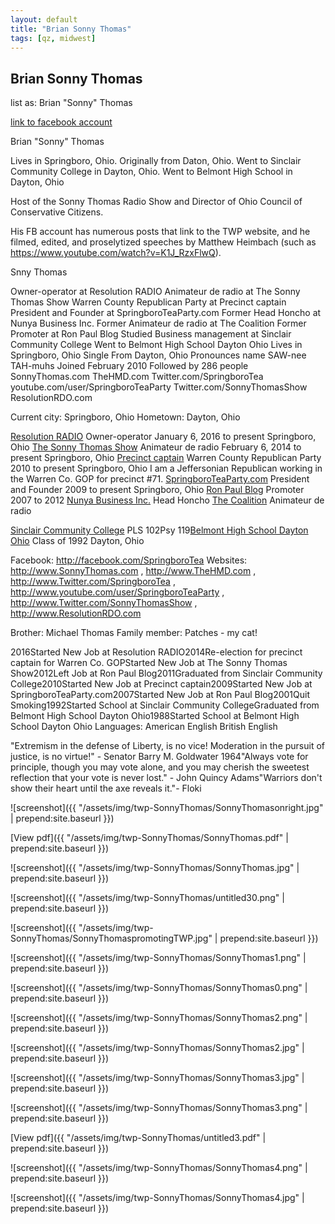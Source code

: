 ```yaml
---
layout: default
title: "Brian Sonny Thomas"
tags: [qz, midwest]
---
```



## Brian Sonny Thomas

list as: Brian "Sonny" Thomas

[link to facebook account](https://www.facebook.com/100000712887723)

Brian "Sonny" Thomas

Lives in Springboro, Ohio. Originally from Daton, Ohio. Went to Sinclair Community College in Dayton, Ohio. Went to Belmont High School in Dayton, Ohio

Host of the Sonny Thomas Radio Show and Director of Ohio Council of Conservative Citizens.

His FB account has numerous posts that link to the TWP website, and he filmed, edited, and proselytized speeches by Matthew Heimbach (such as https://www.youtube.com/watch?v=K1J_RzxFlwQ).


 Snny Thomas


 Owner-operator at Resolution RADIO Animateur de radio at The Sonny Thomas Show Warren County Republican Party at Precinct captain President and Founder at SpringboroTeaParty.com Former Head Honcho at Nunya Business Inc. Former Animateur de radio at The Coalition Former Promoter at Ron Paul Blog Studied Business management at Sinclair Community College Went to Belmont High School Dayton Ohio Lives in Springboro, Ohio Single From Dayton, Ohio Pronounces name SAW-nee TAH-muhs Joined February 2010 Followed by 286 people SonnyThomas.com TheHMD.com Twitter.com/SpringboroTea youtube.com/user/SpringboroTeaParty Twitter.com/SonnyThomasShow ResolutionRDO.com

Current city: Springboro, Ohio
Hometown: Dayton, Ohio

[Resolution RADIO](https://www.facebook.com/ResolutionRDO/) Owner-operator  January 6, 2016 to present  Springboro, Ohio
[The Sonny Thomas Show](https://www.facebook.com/SonnyThomasShow/) Animateur de radio  February 6, 2014 to present  Springboro, Ohio
[Precinct captain](https://www.facebook.com/pages/Precinct-captain/106128129417564) Warren County Republican Party  2010 to present  Springboro, Ohio I am a Jeffersonian Republican working in the Warren Co. GOP for precinct #71.
[SpringboroTeaParty.com](https://www.facebook.com/SpringboroTeaParty/) President and Founder  2009 to present  Springboro, Ohio
[Ron Paul Blog](https://www.facebook.com/RONPAULPAGE/) Promoter  2007 to 2012
[Nunya Business Inc.](https://www.facebook.com/pages/Nunya-Business-Inc/646805445352917) Head Honcho
[The Coalition](https://www.facebook.com/coalitionofone/) Animateur de radio

[Sinclair Community College](https://www.facebook.com/pages/Sinclair-Community-College/112506135428220) 
PLS 102Psy 119[Belmont High School Dayton Ohio](https://www.facebook.com/pages/Belmont-High-School-Dayton-Ohio/111835202176907) Class of 1992  Dayton, Ohio

Facebook: http://facebook.com/SpringboroTea
Websites: http://www.SonnyThomas.com , http://www.TheHMD.com , http://www.Twitter.com/SpringboroTea , http://www.youtube.com/user/SpringboroTeaParty , http://www.Twitter.com/SonnyThomasShow , http://www.ResolutionRDO.com

Brother: Michael Thomas
Family member: Patches - my cat!


2016Started New Job at Resolution RADIO2014Re-election for precinct captain for Warren Co. GOPStarted New Job at The Sonny Thomas Show2012Left Job at Ron Paul Blog2011Graduated from Sinclair Community College2010Started New Job at Precinct captain2009Started New Job at SpringboroTeaParty.com2007Started New Job at Ron Paul Blog2001Quit Smoking1992Started School at Sinclair Community CollegeGraduated from Belmont High School Dayton Ohio1988Started School at Belmont High School Dayton Ohio
Languages: American English  British English

"Extremism in the defense of Liberty, is no vice! Moderation in the pursuit of justice, is no virtue!" - Senator Barry M. Goldwater 1964"Always vote for principle, though you may vote alone, and you may cherish the sweetest reflection that your vote is never lost." - John Quincy Adams"Warriors don't show their heart until the axe reveals it."- Floki



![screenshot]({{ "/assets/img/twp-SonnyThomas/SonnyThomasonright.jpg" | prepend:site.baseurl }})


[View pdf]({{ "/assets/img/twp-SonnyThomas/SonnyThomas.pdf" | prepend:site.baseurl }})


![screenshot]({{ "/assets/img/twp-SonnyThomas/SonnyThomas.jpg" | prepend:site.baseurl }})


![screenshot]({{ "/assets/img/twp-SonnyThomas/untitled30.png" | prepend:site.baseurl }})


![screenshot]({{ "/assets/img/twp-SonnyThomas/SonnyThomaspromotingTWP.jpg" | prepend:site.baseurl }})


![screenshot]({{ "/assets/img/twp-SonnyThomas/SonnyThomas1.png" | prepend:site.baseurl }})


![screenshot]({{ "/assets/img/twp-SonnyThomas/SonnyThomas0.png" | prepend:site.baseurl }})


![screenshot]({{ "/assets/img/twp-SonnyThomas/SonnyThomas2.png" | prepend:site.baseurl }})


![screenshot]({{ "/assets/img/twp-SonnyThomas/SonnyThomas2.jpg" | prepend:site.baseurl }})


![screenshot]({{ "/assets/img/twp-SonnyThomas/SonnyThomas3.jpg" | prepend:site.baseurl }})


![screenshot]({{ "/assets/img/twp-SonnyThomas/SonnyThomas3.png" | prepend:site.baseurl }})


[View pdf]({{ "/assets/img/twp-SonnyThomas/untitled3.pdf" | prepend:site.baseurl }})


![screenshot]({{ "/assets/img/twp-SonnyThomas/SonnyThomas4.png" | prepend:site.baseurl }})


![screenshot]({{ "/assets/img/twp-SonnyThomas/SonnyThomas4.jpg" | prepend:site.baseurl }})
